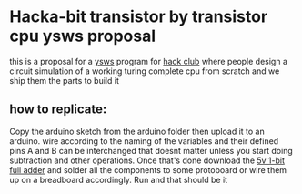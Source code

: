 # Hacka-bit transistor by transistor cpu ysws proposal
this is a proposal for a [ysws](https://ysws.hackclub.com/) program for [hack club](hackclub.com)
where people design a circuit simulation of a working turing complete cpu from scratch and we ship them the parts to build it

## how to replicate:
Copy the arduino sketch from the arduino folder then upload it to an arduino. wire according to the naming of the variables and their defined pins A and B can be interchanged that doesnt matter unless you start doing subtraction and other operations.
Once that's done download the [5v 1-bit full adder](https://github.com/Patcybermind/Patricio-s-ysws-proposal/blob/main/paul%20falstad%20circuit%20sim%20circuits/1bitrcadone5v.txt) and solder all the components to some protoboard or wire them up on a breadboard accordingly.
Run and that should be it
